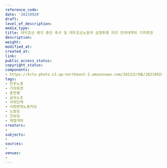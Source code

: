 ```yaml
---
reference_code: 
date: '20210928'
draft: 
level_of_description: 
media_type: 
title: 대우조선 매각 중단 촉구 및 대우조선노동자 상경투쟁 지지 전국대책위 기자회견
description: 
weight: 
modified_at: 
created_at: 
link: 
public_access_status: 
copyright_status: 
components:
- https://kctu-photo.s3.ap-northeast-2.amazonaws.com/2021년/9월/20210928-대우조선+매각+중단+촉구+및+대우조선노동자+상경투쟁+지지+전국대책위+기자회견_민주노총_기자회견_총연맹_금속노조_사회단체_사회변혁노동자당_노동당_진보당_재벌개혁/404196_62239_1145.jpg
tags:
- 민주노총
- 기자회견
- 총연맹
- 금속노조
- 사회단체
- 사회변혁노동자당
- 노동당
- 진보당
- 재벌개혁
creators:
- 
subjects:
- 
sources:
- 
venues:
- 
---
```

